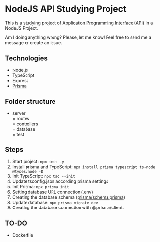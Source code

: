 # NodeJS API Studying Project

This is a studying project of [Application Programming Interface (API)](https://en.wikipedia.org/wiki/API) in a NodeJS Project.

Am I doing anything wrong? Please, let me know! Feel free to send me a message or create an issue.

## Technologies

- Node.js
- TypeScript
- Express
- [Prisma](https://www.prisma.io/)

## Folder structure

- server  
    = routes  
    = controllers  
    = database  
    = test  

## Steps

1. Start project: ```npm init -y```
1. Install prisma and TypeScript: ```npm install prisma typescript ts-node @types/node -D```
1. Init TypeScript: ```npx tsc --init```
1. Update tsconfig.json according prisma settings
1. Init Prisma: ```npx prisma init```
1. Setting database URL connection (.env)
1. Creating the database schema ([prisma/schema.prisma](./prisma/schema.prisma))
1. Update database: ```npx prisma migrate dev```
1. Creating the database connection with @prisma/client.

## TO-DO

- Dockerfile
